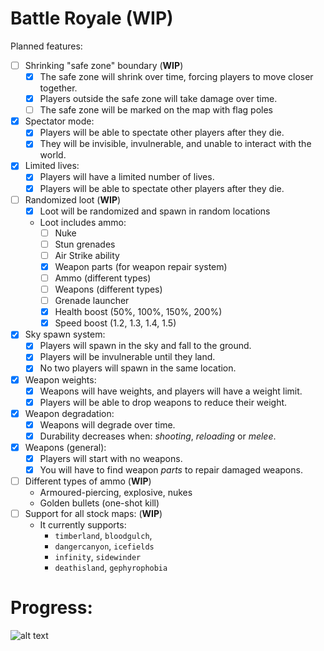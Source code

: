 # Battle Royale (WIP)

Planned features:
- [ ] Shrinking "safe zone" boundary (**WIP**)
  - [x] The safe zone will shrink over time, forcing players to move closer together.
  - [x] Players outside the safe zone will take damage over time.
  - [ ] The safe zone will be marked on the map with flag poles
- [x] Spectator mode:
  - [x] Players will be able to spectate other players after they die.
  - [x] They will be invisible, invulnerable, and unable to interact with the world.
- [x] Limited lives:
  - [x] Players will have a limited number of lives.
  - [x] Players will be able to spectate other players after they die.
- [ ] Randomized loot (**WIP**)
  - [x] Loot will be randomized and spawn in random locations
  - Loot includes ammo:
    - [ ] Nuke
    - [ ] Stun grenades
    - [ ] Air Strike ability
    - [x] Weapon parts (for weapon repair system)
    - [ ] Ammo (different types)
    - [ ] Weapons (different types)
    - [ ] Grenade launcher
    - [x] Health boost (50%, 100%, 150%, 200%)
    - [x] Speed boost (1.2, 1.3, 1.4, 1.5)
- [x] Sky spawn system:
  - [x] Players will spawn in the sky and fall to the ground.
  - [x] Players will be invulnerable until they land.
  - [x] No two players will spawn in the same location.
- [x] Weapon weights:
  - [x] Weapons will have weights, and players will have a weight limit.
  - [x] Players will be able to drop weapons to reduce their weight.
- [x] Weapon degradation:
  - [x] Weapons will degrade over time.
  - [x] Durability decreases when: *shooting*, *reloading* or *melee*.
- [x] Weapons (general):
  - [x] Players will start with no weapons.
  - [x] You will have to find weapon *parts* to repair damaged weapons.
- [ ] Different types of ammo (**WIP**)
  - Armoured-piercing, explosive, nukes
  - Golden bullets (one-shot kill)
- [ ] Support for all stock maps: (**WIP**)
  - It currently supports:
    - `timberland`, `bloodgulch`,
    - `dangercanyon`, `icefields`
    - `infinity`, `sidewinder`
    - `deathisland`, `gephyrophobia`

# Progress:
![alt text](https://progress-bar.dev/70/?title=Progress)